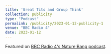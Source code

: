 ```yaml
---
title: 'Great Tits and Group Think'
collection: publicity
type: "Podcast"
permalink: /publicity/2023-01-12-publicity-1
venue: "BBC Radio 4"
date: 2023-01-12
---
```


Featured on [BBC Radio 4's Nature Bang podcast](https://www.bbc.co.uk/programmes/m001gx15).

